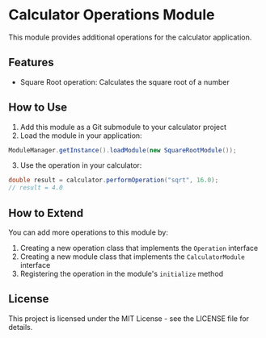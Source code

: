 # Calculator Operations Module

This module provides additional operations for the calculator application.

## Features

- Square Root operation: Calculates the square root of a number

## How to Use

1. Add this module as a Git submodule to your calculator project
2. Load the module in your application:

```java
ModuleManager.getInstance().loadModule(new SquareRootModule());
```

3. Use the operation in your calculator:

```java
double result = calculator.performOperation("sqrt", 16.0);
// result = 4.0
```

## How to Extend

You can add more operations to this module by:

1. Creating a new operation class that implements the `Operation` interface
2. Creating a new module class that implements the `CalculatorModule` interface
3. Registering the operation in the module's `initialize` method

## License

This project is licensed under the MIT License - see the LICENSE file for details.